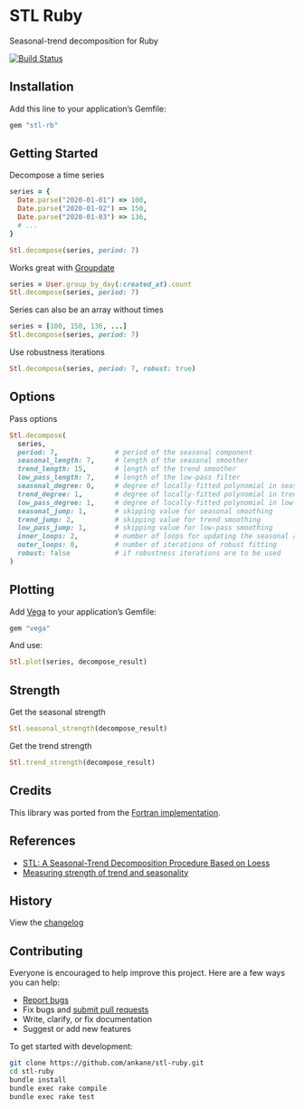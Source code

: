 # STL Ruby

Seasonal-trend decomposition for Ruby

[![Build Status](https://github.com/ankane/stl-ruby/workflows/build/badge.svg?branch=master)](https://github.com/ankane/stl-ruby/actions)

## Installation

Add this line to your application’s Gemfile:

```ruby
gem "stl-rb"
```

## Getting Started

Decompose a time series

```ruby
series = {
  Date.parse("2020-01-01") => 100,
  Date.parse("2020-01-02") => 150,
  Date.parse("2020-01-03") => 136,
  # ...
}

Stl.decompose(series, period: 7)
```

Works great with [Groupdate](https://github.com/ankane/groupdate)

```ruby
series = User.group_by_day(:created_at).count
Stl.decompose(series, period: 7)
```

Series can also be an array without times

```ruby
series = [100, 150, 136, ...]
Stl.decompose(series, period: 7)
```

Use robustness iterations

```ruby
Stl.decompose(series, period: 7, robust: true)
```

## Options

Pass options

```ruby
Stl.decompose(
  series,
  period: 7,              # period of the seasonal component
  seasonal_length: 7,     # length of the seasonal smoother
  trend_length: 15,       # length of the trend smoother
  low_pass_length: 7,     # length of the low-pass filter
  seasonal_degree: 0,     # degree of locally-fitted polynomial in seasonal smoothing
  trend_degree: 1,        # degree of locally-fitted polynomial in trend smoothing
  low_pass_degree: 1,     # degree of locally-fitted polynomial in low-pass smoothing
  seasonal_jump: 1,       # skipping value for seasonal smoothing
  trend_jump: 2,          # skipping value for trend smoothing
  low_pass_jump: 1,       # skipping value for low-pass smoothing
  inner_loops: 2,         # number of loops for updating the seasonal and trend components
  outer_loops: 0,         # number of iterations of robust fitting
  robust: false           # if robustness iterations are to be used
)
```

## Plotting

Add [Vega](https://github.com/ankane/vega) to your application’s Gemfile:

```ruby
gem "vega"
```

And use:

```ruby
Stl.plot(series, decompose_result)
```

## Strength

Get the seasonal strength

```ruby
Stl.seasonal_strength(decompose_result)
```

Get the trend strength

```ruby
Stl.trend_strength(decompose_result)
```

## Credits

This library was ported from the [Fortran implementation](https://www.netlib.org/a/stl).

## References

- [STL: A Seasonal-Trend Decomposition Procedure Based on Loess](https://www.scb.se/contentassets/ca21efb41fee47d293bbee5bf7be7fb3/stl-a-seasonal-trend-decomposition-procedure-based-on-loess.pdf)
- [Measuring strength of trend and seasonality](https://otexts.com/fpp2/seasonal-strength.html)

## History

View the [changelog](https://github.com/ankane/stl-ruby/blob/master/CHANGELOG.md)

## Contributing

Everyone is encouraged to help improve this project. Here are a few ways you can help:

- [Report bugs](https://github.com/ankane/stl-ruby/issues)
- Fix bugs and [submit pull requests](https://github.com/ankane/stl-ruby/pulls)
- Write, clarify, or fix documentation
- Suggest or add new features

To get started with development:

```sh
git clone https://github.com/ankane/stl-ruby.git
cd stl-ruby
bundle install
bundle exec rake compile
bundle exec rake test
```
